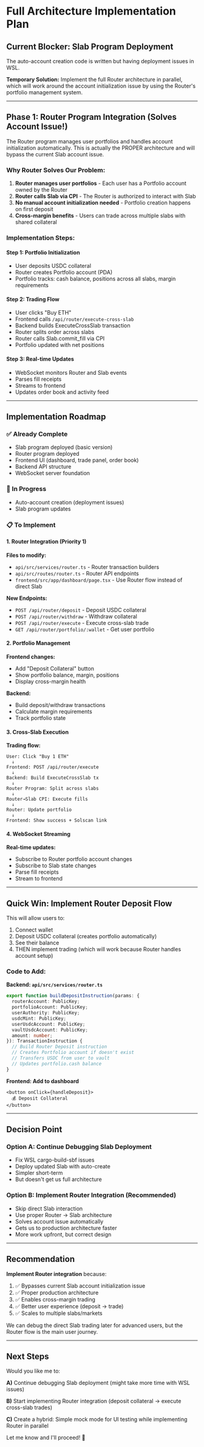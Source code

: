 # Full Architecture Implementation Plan

## Current Blocker: Slab Program Deployment

The auto-account creation code is written but having deployment issues in WSL. 

**Temporary Solution:** Implement the full Router architecture in parallel, which will work around the account initialization issue by using the Router's portfolio management system.

---

## Phase 1: Router Program Integration (Solves Account Issue!)

The Router program manages user portfolios and handles account initialization automatically. This is actually the PROPER architecture and will bypass the current Slab account issue.

### Why Router Solves Our Problem:

1. **Router manages user portfolios** - Each user has a Portfolio account owned by the Router
2. **Router calls Slab via CPI** - The Router is authorized to interact with Slab
3. **No manual account initialization needed** - Portfolio creation happens on first deposit
4. **Cross-margin benefits** - Users can trade across multiple slabs with shared collateral

### Implementation Steps:

#### Step 1: Portfolio Initialization
- User deposits USDC collateral
- Router creates Portfolio account (PDA)
- Portfolio tracks: cash balance, positions across all slabs, margin requirements

#### Step 2: Trading Flow
- User clicks "Buy ETH"  
- Frontend calls `/api/router/execute-cross-slab`
- Backend builds ExecuteCrossSlab transaction
- Router splits order across slabs
- Router calls Slab.commit_fill via CPI
- Portfolio updated with net positions

#### Step 3: Real-time Updates
- WebSocket monitors Router and Slab events
- Parses fill receipts
- Streams to frontend
- Updates order book and activity feed

---

## Implementation Roadmap

### ✅ Already Complete
- Slab program deployed (basic version)
- Router program deployed
- Frontend UI (dashboard, trade panel, order book)
- Backend API structure
- WebSocket server foundation

### 🔄 In Progress
- Auto-account creation (deployment issues)
- Slab program updates

### 📋 To Implement

#### 1. Router Integration (Priority 1)
**Files to modify:**
- `api/src/services/router.ts` - Router transaction builders
- `api/src/routes/router.ts` - Router API endpoints
- `frontend/src/app/dashboard/page.tsx` - Use Router flow instead of direct Slab

**New Endpoints:**
- `POST /api/router/deposit` - Deposit USDC collateral
- `POST /api/router/withdraw` - Withdraw collateral
- `POST /api/router/execute` - Execute cross-slab trade
- `GET /api/router/portfolio/:wallet` - Get user portfolio

#### 2. Portfolio Management
**Frontend changes:**
- Add "Deposit Collateral" button
- Show portfolio balance, margin, positions
- Display cross-margin health

**Backend:**
- Build deposit/withdraw transactions
- Calculate margin requirements
- Track portfolio state

#### 3. Cross-Slab Execution
**Trading flow:**
```
User: Click "Buy 1 ETH"
  ↓
Frontend: POST /api/router/execute
  ↓
Backend: Build ExecuteCrossSlab tx
  ↓
Router Program: Split across slabs
  ↓
Router→Slab CPI: Execute fills
  ↓
Router: Update portfolio
  ↓
Frontend: Show success + Solscan link
```

#### 4. WebSocket Streaming
**Real-time updates:**
- Subscribe to Router portfolio account changes
- Subscribe to Slab state changes
- Parse fill receipts
- Stream to frontend

---

## Quick Win: Implement Router Deposit Flow

This will allow users to:
1. Connect wallet
2. Deposit USDC collateral (creates portfolio automatically)
3. See their balance
4. THEN implement trading (which will work because Router handles account setup)

### Code to Add:

**Backend: `api/src/services/router.ts`**
```typescript
export function buildDepositInstruction(params: {
  routerAccount: PublicKey;
  portfolioAccount: PublicKey;
  userAuthority: PublicKey;
  usdcMint: PublicKey;
  userUsdcAccount: PublicKey;
  vaultUsdcAccount: PublicKey;
  amount: number;
}): TransactionInstruction {
  // Build Router Deposit instruction
  // Creates Portfolio account if doesn't exist
  // Transfers USDC from user to vault
  // Updates portfolio.cash balance
}
```

**Frontend: Add to dashboard**
```tsx
<button onClick={handleDeposit}>
  💰 Deposit Collateral
</button>
```

---

## Decision Point

### Option A: Continue Debugging Slab Deployment
- Fix WSL cargo-build-sbf issues
- Deploy updated Slab with auto-create
- Simpler short-term
- But doesn't get us full architecture

### Option B: Implement Router Integration (Recommended)
- Skip direct Slab interaction
- Use proper Router → Slab architecture
- Solves account issue automatically
- Gets us to production architecture faster
- More work upfront, but correct design

---

## Recommendation

**Implement Router integration** because:
1. ✅ Bypasses current Slab account initialization issue
2. ✅ Proper production architecture
3. ✅ Enables cross-margin trading
4. ✅ Better user experience (deposit → trade)
5. ✅ Scales to multiple slabs/markets

We can debug the direct Slab trading later for advanced users, but the Router flow is the main user journey.

---

## Next Steps

Would you like me to:

**A)** Continue debugging Slab deployment (might take more time with WSL issues)

**B)** Start implementing Router integration (deposit collateral → execute cross-slab trades)

**C)** Create a hybrid: Simple mock mode for UI testing while implementing Router in parallel

Let me know and I'll proceed! 🚀

